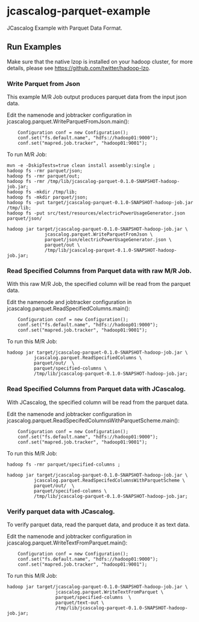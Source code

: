 # jcascalog-parquet-example

JCascalog Example with Parquet Data Format.

## Run Examples

Make sure that the native lzop is installed on your hadoop cluster,
for more details, please see https://github.com/twitter/hadoop-lzo.

### Write Parquet from Json
This example M/R Job output produces parquet data from the input json data.

Edit the namenode and jobtracker configuration in jcascalog.parquet.WriteParquetFromJson.main():
```
    Configuration conf = new Configuration();
    conf.set("fs.default.name", "hdfs://hadoop01:9000");
    conf.set("mapred.job.tracker", "hadoop01:9001");
```
   
To run M/R Job:

```
mvn -e -DskipTests=true clean install assembly:single ;
hadoop fs -rmr parquet/json;
hadoop fs -rmr parquet/out;
hadoop fs -rmr /tmp/lib/jcascalog-parquet-0.1.0-SNAPSHOT-hadoop-job.jar;
hadoop fs -mkdir /tmp/lib;
hadoop fs -mkdir parquet/json;
hadoop fs -put target/jcascalog-parquet-0.1.0-SNAPSHOT-hadoop-job.jar /tmp/lib;
hadoop fs -put src/test/resources/electricPowerUsageGenerator.json parquet/json/
```

```
hadoop jar target/jcascalog-parquet-0.1.0-SNAPSHOT-hadoop-job.jar \
              jcascalog.parquet.WriteParquetFromJson \
              parquet/json/electricPowerUsageGenerator.json \
              parquet/out \
              /tmp/lib/jcascalog-parquet-0.1.0-SNAPSHOT-hadoop-job.jar;
```

### Read Specified Columns from Parquet data with raw M/R Job.
With this raw M/R Job, the specified column will be read from the parquet data.

Edit the namenode and jobtracker configuration in jcascalog.parquet.ReadSpecifiedColumns.main():
```
    Configuration conf = new Configuration();
    conf.set("fs.default.name", "hdfs://hadoop01:9000");
    conf.set("mapred.job.tracker", "hadoop01:9001");
```
   
To run this M/R Job:

```
hadoop jar target/jcascalog-parquet-0.1.0-SNAPSHOT-hadoop-job.jar \
          jcascalog.parquet.ReadSpecifiedColumns \
          parquet/out/  \
          parquet/specified-columns \
          /tmp/lib/jcascalog-parquet-0.1.0-SNAPSHOT-hadoop-job.jar;
```


### Read Specified Columns from Parquet data with JCascalog.
With JCascalog, the specified column will be read from the parquet data.

Edit the namenode and jobtracker configuration in jcascalog.parquet.ReadSpecifedColumnsWithParquetScheme.main():
```
    Configuration conf = new Configuration();
    conf.set("fs.default.name", "hdfs://hadoop01:9000");
    conf.set("mapred.job.tracker", "hadoop01:9001");
```
   
To run this M/R Job:

```
hadoop fs -rmr parquet/specified-columns ;
```


```
hadoop jar target/jcascalog-parquet-0.1.0-SNAPSHOT-hadoop-job.jar \
          jcascalog.parquet.ReadSpecifedColumnsWithParquetScheme \
          parquet/out/  \
          parquet/specified-columns \
          /tmp/lib/jcascalog-parquet-0.1.0-SNAPSHOT-hadoop-job.jar;
```


### Verify parquet data with JCascalog.
To verify parquet data, read the parquet data, and produce it as text data.

Edit the namenode and jobtracker configuration in jcascalog.parquet.WriteTextFromParquet.main():
```
    Configuration conf = new Configuration();
    conf.set("fs.default.name", "hdfs://hadoop01:9000");
    conf.set("mapred.job.tracker", "hadoop01:9001");
```
   
To run this M/R Job:
```
hadoop jar target/jcascalog-parquet-0.1.0-SNAPSHOT-hadoop-job.jar \
                  jcascalog.parquet.WriteTextFromParquet \
                  parquet/specified-columns  \
                  parquet/text-out \
                  /tmp/lib/jcascalog-parquet-0.1.0-SNAPSHOT-hadoop-job.jar;
```


